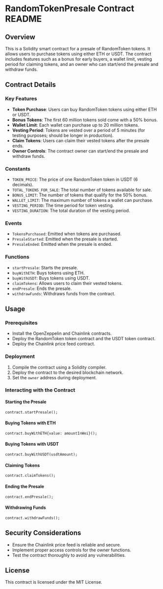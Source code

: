 # RandomTokenPresale Contract README

## Overview

This is a Solidity smart contract for a presale of RandomToken tokens. It allows users to purchase tokens using either ETH or USDT. The contract includes features such as a bonus for early buyers, a wallet limit, vesting period for claiming tokens, and an owner who can start/end the presale and withdraw funds.

## Contract Details

### Key Features

- **Token Purchase**: Users can buy RandomToken tokens using either ETH or USDT.
- **Bonus Tokens**: The first 60 million tokens sold come with a 50% bonus.
- **Wallet Limit**: Each wallet can purchase up to 20 million tokens.
- **Vesting Period**: Tokens are vested over a period of 5 minutes (for testing purposes; should be longer in production).
- **Claim Tokens**: Users can claim their vested tokens after the presale ends.
- **Owner Controls**: The contract owner can start/end the presale and withdraw funds.

### Constants

- `TOKEN_PRICE`: The price of one RandomToken token in USDT (6 decimals).
- `TOTAL_TOKENS_FOR_SALE`: The total number of tokens available for sale.
- `BONUS_LIMIT`: The number of tokens that qualify for the 50% bonus.
- `WALLET_LIMIT`: The maximum number of tokens a wallet can purchase.
- `VESTING_PERIOD`: The time period for token vesting.
- `VESTING_DURATION`: The total duration of the vesting period.

### Events

- `TokensPurchased`: Emitted when tokens are purchased.
- `PresaleStarted`: Emitted when the presale is started.
- `PresaleEnded`: Emitted when the presale is ended.

### Functions

- `startPresale`: Starts the presale.
- `buyWithETH`: Buys tokens using ETH.
- `buyWithUSDT`: Buys tokens using USDT.
- `claimTokens`: Allows users to claim their vested tokens.
- `endPresale`: Ends the presale.
- `withdrawFunds`: Withdraws funds from the contract.

## Usage

### Prerequisites

- Install the OpenZeppelin and Chainlink contracts.
- Deploy the RandomToken token contract and the USDT token contract.
- Deploy the Chainlink price feed contract.

### Deployment

1. Compile the contract using a Solidity compiler.
2. Deploy the contract to the desired blockchain network.
3. Set the `owner` address during deployment.

### Interacting with the Contract

#### Starting the Presale

```solidity
contract.startPresale();
```

#### Buying Tokens with ETH

```solidity
contract.buyWithETH{value: amountInWei}();
```

#### Buying Tokens with USDT

```solidity
contract.buyWithUSDT(usdtAmount);
```

#### Claiming Tokens

```solidity
contract.claimTokens();
```

#### Ending the Presale

```solidity
contract.endPresale();
```

#### Withdrawing Funds

```solidity
contract.withdrawFunds();
```

## Security Considerations

- Ensure the Chainlink price feed is reliable and secure.
- Implement proper access controls for the owner functions.
- Test the contract thoroughly to avoid any vulnerabilities.

## License

This contract is licensed under the MIT License.

